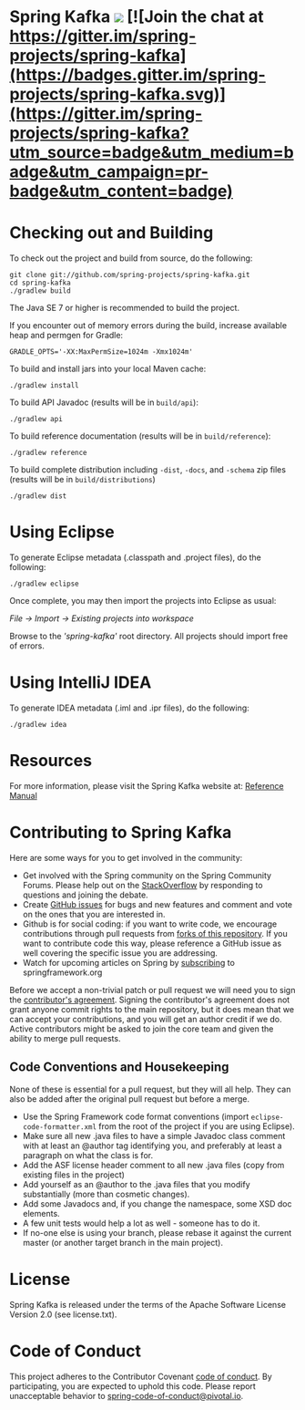 Spring Kafka [<img src="https://build.spring.io/plugins/servlet/wittified/build-status/SK-MAS">](https://build.spring.io/browse/SK-MAS)
[![Join the chat at https://gitter.im/spring-projects/spring-kafka](https://badges.gitter.im/spring-projects/spring-kafka.svg)](https://gitter.im/spring-projects/spring-kafka?utm_source=badge&utm_medium=badge&utm_campaign=pr-badge&utm_content=badge)
==================

# Checking out and Building

To check out the project and build from source, do the following:

    git clone git://github.com/spring-projects/spring-kafka.git
    cd spring-kafka
    ./gradlew build

The Java SE 7 or higher is recommended to build the project.

If you encounter out of memory errors during the build, increase available heap and permgen for Gradle:

    GRADLE_OPTS='-XX:MaxPermSize=1024m -Xmx1024m'

To build and install jars into your local Maven cache:

    ./gradlew install

To build API Javadoc (results will be in `build/api`):

    ./gradlew api

To build reference documentation (results will be in `build/reference`):

    ./gradlew reference

To build complete distribution including `-dist`, `-docs`, and `-schema` zip files (results will be in `build/distributions`)

    ./gradlew dist

# Using Eclipse

To generate Eclipse metadata (.classpath and .project files), do the following:

    ./gradlew eclipse

Once complete, you may then import the projects into Eclipse as usual:

 *File -> Import -> Existing projects into workspace*

Browse to the *'spring-kafka'* root directory. All projects should import
free of errors.

# Using IntelliJ IDEA

To generate IDEA metadata (.iml and .ipr files), do the following:

    ./gradlew idea

# Resources

For more information, please visit the Spring Kafka website at:
[Reference Manual](https://docs.spring.io/spring-kafka/docs/current/reference/html/)

# Contributing to Spring Kafka

Here are some ways for you to get involved in the community:

* Get involved with the Spring community on the Spring Community Forums.  Please help out on the [StackOverflow](https://stackoverflow.com/questions/tagged/spring-kafka) by responding to questions and joining the debate.
* Create [GitHub issues](https://github.com/spring-projects/spring-kafka/issues) for bugs and new features and comment and vote on the ones that you are interested in.
* Github is for social coding: if you want to write code, we encourage contributions through pull requests from [forks of this repository](https://help.github.com/forking/).  If you want to contribute code this way, please reference a GitHub issue as well covering the specific issue you are addressing.
* Watch for upcoming articles on Spring by [subscribing](https://www.springsource.org/node/feed) to springframework.org

Before we accept a non-trivial patch or pull request we will need you to sign the [contributor's agreement](https://support.springsource.com/spring_committer_signup).
Signing the contributor's agreement does not grant anyone commit rights to the main repository, but it does mean that we can accept your contributions, and you will get an author credit if we do.
 Active contributors might be asked to join the core team and given the ability to merge pull requests.

## Code Conventions and Housekeeping
None of these is essential for a pull request, but they will all help.
  They can also be added after the original pull request but before a merge.

* Use the Spring Framework code format conventions (import `eclipse-code-formatter.xml` from the root of the project if you are using Eclipse).
* Make sure all new .java files to have a simple Javadoc class comment with at least an @author tag identifying you, and preferably at least a paragraph on what the class is for.
* Add the ASF license header comment to all new .java files (copy from existing files in the project)
* Add yourself as an @author to the .java files that you modify substantially (more than cosmetic changes).
* Add some Javadocs and, if you change the namespace, some XSD doc elements.
* A few unit tests would help a lot as well - someone has to do it.
* If no-one else is using your branch, please rebase it against the current master (or another target branch in the main project).

# License

Spring Kafka is released under the terms of the Apache Software License Version 2.0 (see license.txt).

# Code of Conduct

This project adheres to the Contributor Covenant [code of conduct](./CODE_OF_CONDUCT.adoc).
By participating, you are expected to uphold this code. Please report unacceptable behavior to
spring-code-of-conduct@pivotal.io.
